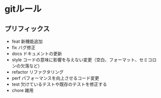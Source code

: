 # gitルール
## プリフィックス

- feat 新機能追加
- fix バグ修正
- docs ドキュメントの更新
- style コードの意味に影響を与えない変更（空白、フォーマット、セミコロンの欠落など）
- refactor リファクタリング
- perf パフォーマンスを向上させるコード変更
- test 欠けているテストや既存のテストを修正する
- chore 雑用